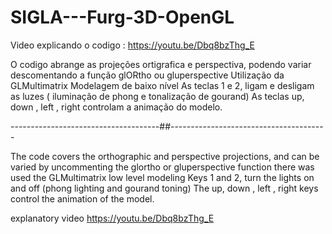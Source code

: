 # SIGLA---Furg-3D-OpenGL

Video explicando o codigo : https://youtu.be/Dbq8bzThg_E

O codigo abrange as projeções ortigrafica e perspectiva, podendo variar descomentando a função glORtho ou gluperspective
Utilização da GLMultimatrix
Modelagem de baixo nível
As teclas 1 e 2, ligam e desligam as luzes ( iluminação de phong e tonalização de gourand)
As teclas up, down , left , right controlam a animação do modelo.

-------------------------------------##---------------------------------------

The code covers the orthographic and perspective projections, and can be varied by uncommenting the glortho or gluperspective function
there was used the GLMultimatrix
low level modeling
Keys 1 and 2, turn the lights on and off (phong lighting and gourand toning)
The up, down , left , right keys control the animation of the model.

explanatory video https://youtu.be/Dbq8bzThg_E


